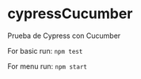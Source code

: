 # cypressCucumber
Prueba de Cypress con Cucumber

For basic run:
`npm test`

For menu run:
`npm start`
